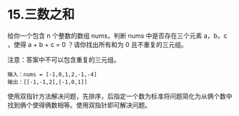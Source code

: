 # 15.三数之和


给你一个包含 n 个整数的数组 nums，判断 nums 中是否存在三个元素 a，b，c ，使得 a + b + c = 0 ？请你找出所有和为 0 且不重复的三元组。

注意：答案中不可以包含重复的三元组。

```
输入：nums = [-1,0,1,2,-1,-4]
输出：[[-1,-1,2],[-1,0,1]]

```

使用双指针方法解决问题，先排序，后指定一个数为标准将问题简化为从俩个数中找到俩个使得俩数相等。使用双指针即可解决问题。

